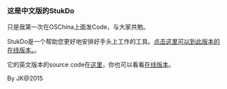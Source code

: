 ### 这是中文版的StukDo

只是我第一次在OSChina上面发Code，与大家共勉。

StukDo是一个帮助您更好地安排好手头上工作的工具。[点击这里可以到此版本的在线版本。](https://floating-bastion-4512.herokuapp.com/)。

它的英文版本的source code在[这里](https://github.com/jaggerkyne/stukdo)，你也可以看看[在线版本](https://peaceful-stream-7437.herokuapp.com/)。


By JK@2015
